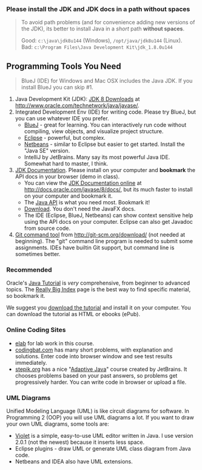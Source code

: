 ### Please install the JDK and JDK docs in a path without spaces

> To avoid path problems (and for convenience adding new versions of the JDK), its better to install Java in a *short* path **without spaces**.
>
> Good: `c:\java\jdk8u144` (Windows), `/opt/java/jdk8u144` (Linux).    
> Bad: `c:\Program Files\Java Development Kit\jdk_1.8.0u144`

## Programming Tools You Need

> BlueJ (IDE) for Windows and Mac OSX includes the Java JDK. If you install BlueJ you can skip #1.

1. Java Development Kit (JDK): [JDK 8 Downloads](http://www.oracle.com/technetwork/java/javase/downloads/jdk8-downloads-2133151.html) at http://www.oracle.com/technetwork/java/javase/.
2. Integrated Development Env (IDE) for writing code. Please try BlueJ, but you can use whatever IDE you prefer.
    * [BlueJ](https://www.bluej.org) - great for learning. You can interactively run code without compiling, view objects, and visualize project structure.
    * [Eclipse](https://eclipse.org/downloads) - powerful, but complex.
    * [Netbeans](https://netbeans.org/downloads) - similar to Eclipse but easier to get started. Install the "Java SE" version.
    * IntelliJ by JetBrains. Many say its most powerful Java IDE. Somewhat hard to master, I think.
3. [JDK Documentation](http://www.oracle.com/technetwork/java/javase/documentation/jdk8-doc-downloads-2133158.html). Please install on your computer and **bookmark** the API docs in your browser (demo in class).
    * You can view the [JDK Documentation online](http://docs.oracle.com/javase/8/docs/) at http://docs.oracle.com/javase/8/docs/, but its much faster to install on your computer and bookmark it.
    * The [Java API](http://docs.oracle.com/javase/8/docs/api) is what you need most. Bookmark it!
    * [Download](http://www.oracle.com/technetwork/java/javase/documentation/jdk8-doc-downloads-2133158.html).  You don't need the JavaFX docs.
    * The IDE (Eclipse, BlueJ, Netbeans) can show context sensitive help using the API docs on your computer. Eclipse can also get Javadoc from source code.
4. [Git command tool](http://git-scm.org/download/) from http://git-scm.org/download/ (not needed at beginning). The "git" command line program is needed to submit some assignments. IDEs have builtin Git support, but command line is sometimes better.

### Recommended

Oracle's [Java Tutorial](https://docs.oracle.com/javase/tutorial/)
is *very* comprehensive, from beginner to advanced topics.  The [Really Big Index](https://docs.oracle.com/javase/tutorial/reallybigindex.html) page is the best way to find specific material, so bookmark it.  

We suggest you [download the tutorial](http://www.oracle.com/technetwork/java/javase/java-tutorial-downloads-2005894.html) and install it on your computer.  You can download the tutorial as HTML or ebooks (ePub).

### Online Coding Sites

* [elab](http://elab.cpe.ku.ac.th) for lab work in this course.
* [codingbat.com](http://codingbat.com/java) has many short problems, with explanation and solutions. Enter code into browser window and see test results immediately.
* [stepik.org](https://stepik.org) has a nice "[Adaptive Java](https://stepik.org/2403)" course created by JetBrains.  It chooses problems based on your past answers, so problems get progressively harder.  You can write code in browser or upload a file.

### UML Diagrams

Unified Modeling Language (UML) is like circuit diagrams for software.
In Programming 2 (OOP) you will use UML diagrams a lot.  If you want to draw your own UML diagrams, some tools are:

* [Violet](https://sourceforge.net/projects/violet/files/violetumleditor/) is a simple, easy-to-use UML editor written in Java. I use version 2.0.1 (not the newest) because it inserts less space.  
* Eclipse plugins - draw UML or generate UML class diagram from Java code.
* Netbeans and IDEA also have UML extensions.
